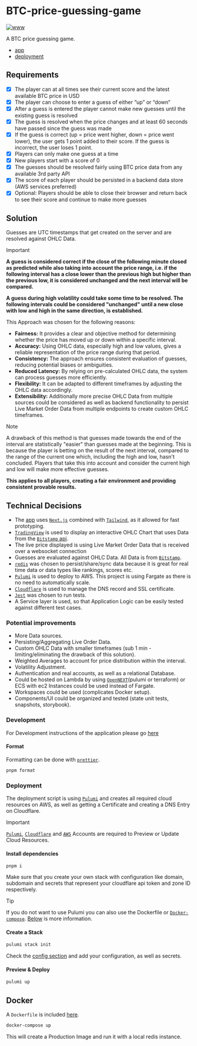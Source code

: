 # BTC-price-guessing-game

[![www](https://img.shields.io/badge/docs-online-green)](https://btc-game.nicozweifel.com/)

A BTC price guessing game.

- [app](/app)
- [deployment](index.ts)

## Requirements

- [x] The player can at all times see their current score and the latest available BTC price in USD
- [x] The player can choose to enter a guess of either “up” or “down“
- [x] After a guess is entered the player cannot make new guesses until the existing guess is resolved
- [x] The guess is resolved when the price changes and at least 60 seconds have passed since the guess was made
- [x] If the guess is correct (up = price went higher, down = price went lower), the user gets 1 point added to their score. If the guess is incorrect, the user loses 1 point.
- [x] Players can only make one guess at a time
- [x] New players start with a score of 0
- [x] The guesses should be resolved fairly using BTC price data from any available 3rd party API
- [x] The score of each player should be persisted in a backend data store (AWS services preferred)
- [x] Optional: Players should be able to close their browser and return back to see their score and continue to make more guesses

## Solution

Guesses are UTC timestamps that get created on the server and are resolved against OHLC Data.

> [!IMPORTANT]
> **A guess is considered correct if the close of the following minute closed as predicted while also taking into account the price range, i.e. if the following interval has a close lower than the previous high but higher than the previous low, it is considered unchanged and the next interval will be compared.**
>
> **A guess during high volatility could take some time to be resolved. The following intervals could be considered "unchanged" until a new close with low and high in the same direction, is established.**

This Approach was chosen for the following reasons:

- **Fairness:** It provides a clear and objective method for determining whether the price has moved up or down within a specific interval.
- **Accuracy:** Using OHLC data, especially high and low values, gives a reliable representation of the price range during that period.
- **Consistency:** The approach ensures consistent evaluation of guesses, reducing potential biases or ambiguities.
- **Reduced Latency:** By relying on pre-calculated OHLC data, the system can process guesses more efficiently.
- **Flexibility:** It can be adapted to different timeframes by adjusting the OHLC data accordingly.
- **Extensibility:** Additionally more precise OHLC Data from multiple sources could be considered as well as backend functionality to persist Live Market Order Data from multiple endpoints to create custom OHLC timeframes.

> [!NOTE]
> A drawback of this method is that guesses made towards the end of the interval are statistically "easier" than guesses made at the beginning. 
> This is because the player is betting on the result of the next interval, compared to the range of the current one which, including the high and low, hasn't concluded.
> Players that take this into account and consider the current high and low will make more effective guesses.
>
> **This applies to all players, creating a fair environment and providing consistent provable results.**


## Technical Decisions

- The [app](/app) uses [`Next.js`](https://nextjs.org/) combined with [`Tailwind`](https://tailwindui.com/), as it allowed for fast prototyping.
- [`TradingView`](https://www.tradingview.com/widget/advanced-chart/) is used to display an interactive OHLC Chart that uses Data from the [`Bitstamp` api](https://www.bitstamp.net/api/).
- The live price displayed is using Live Market Order Data that is received over a websocket connection
- Guesses are evaluated against OHLC Data. All Data is from [`Bitstamp`](https://www.bitstamp.net/api/).
- [`redis`](https://redis.io/) was chosen to persist/share/sync data because it is great for real time data or data types like rankings, scores etc.
- [`Pulumi`](https://www.pulumi.com/docs/) is used to deploy to AWS. This project is using Fargate as there is no need to automatically scale. 
- [`Cloudflare`](https://www.cloudflare.com/) is used to manage the DNS record and SSL certificate.
- [`Jest`](https://jestjs.io/) was chosen to run tests. 
- A Service layer is used, so that Application Logic can be easily tested against different test cases.

### Potential improvements

- More Data sources.
- Persisting/Aggregating Live Order Data.
- Custom OHLC Data with smaller timeframes (sub 1 min - limiting/eliminating the drawback of this solution).
- Weighted Averages to account for price distribution within the interval.
- Volatility Adjustment.
- Authentication and real accounts, as well as a relational Database.
- Could be hosted on Lambda by using [`OpenNEXT`](https://open-next.js.org/)(pulumi or terraform) or ECS with ec2 Instances could be used instead of Fargate.
- Workspaces could be used (complicates Docker setup).
- Components/UI could be organized and tested (state unit tests, snapshots, storybook). 

### Development

For Development instructions of the application please go [here](/app/README.md)

#### Format

Formatting can be done with [`prettier`](https://prettier.io/).

```bash
pnpm format
```

### Deployment

The deployment script is using [`Pulumi`](https://www.pulumi.com/docs/) and creates all required cloud resources on AWS, as well as getting a Certificate and creating a DNS Entry on Cloudflare.

> [!IMPORTANT]
> [`Pulumi`](https://www.pulumi.com/docs/), [`Cloudflare`](https://www.cloudflare.com/) and [`AWS`](https://aws.amazon.com/) Accounts are required to Preview or Update Cloud Resources.


#### Install dependencies
```
pnpm i
```

Make sure that you create your own stack with configuration like domain, subdomain and secrets that represent your cloudflare api token and zone ID respectively.

> [!TIP]  
> If you do not want to use Pulumi you can also use the Dockerfile or [`Docker-compose`](https://docs.docker.com/compose/). [Below](#Docker) is more information.

#### Create a Stack


```bash
pulumi stack init
```

Check the [config section](https://www.pulumi.com/docs/concepts/config/) and add your configuration, as well as secrets. 

#### Preview & Deploy

```bash
pulumi up
```

## Docker

A `Dockerfile` is included [here](/app/Dockerfile).


```bash
docker-compose up
```

This will create a Production Image and run it with a local redis instance.
